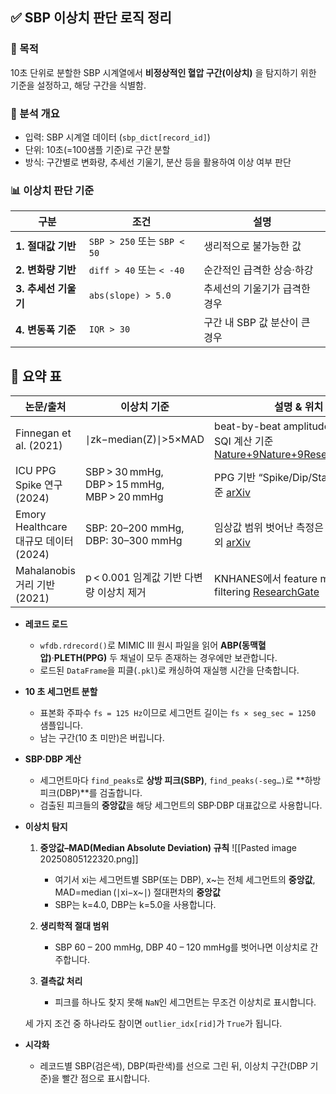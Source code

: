 ## ✅ SBP 이상치 판단 로직 정리

### 📌 목적

10초 단위로 분할한 SBP 시계열에서 **비정상적인 혈압 구간(이상치)** 을 탐지하기 위한 기준을 설정하고, 해당 구간을 식별함.

### 🧩 분석 개요

- 입력: SBP 시계열 데이터 (`sbp_dict[record_id]`)
- 단위: 10초(=100샘플 기준)로 구간 분할
- 방식: 구간별로 변화량, 추세선 기울기, 분산 등을 활용하여 이상 여부 판단

### 📊 이상치 판단 기준

|구분|조건|설명|
|---|---|---|
|**1. 절대값 기반**|`SBP > 250` 또는 `SBP < 50`|생리적으로 불가능한 값|
|**2. 변화량 기반**|`diff > 40` 또는 `< -40`|순간적인 급격한 상승·하강|
|**3. 추세선 기울기**|`abs(slope) > 5.0`|추세선의 기울기가 급격한 경우|
|**4. 변동폭 기준**|`IQR > 30`|구간 내 SBP 값 분산이 큰 경우|

## 📝 요약 표

| 논문/출처                           | 이상치 기준                                      | 설명 & 위치                                                                                                                                                                                                                                        |
| ------------------------------- | ------------------------------------------- | ---------------------------------------------------------------------------------------------------------------------------------------------------------------------------------------------------------------------------------------------- |
| Finnegan et al. (2021)          | ∣zk−median(Z)∣>5×MAD                        | beat-by-beat amplitude outlier 및 SQI 계산 기준 [Nature+9Nature+9ResearchGate+9](https://www.nature.com/articles/s41598-021-01358-4?utm_source=chatgpt.com)                                                                                         |
| ICU PPG Spike 연구 (2024)         | SBP > 30 mmHg, DBP > 15 mmHg, MBP > 20 mmHg | PPG 기반 “Spike/Dip/Stable” 분류 기준 [arXiv](https://arxiv.org/abs/2407.03274?utm_source=chatgpt.com)                                                                                                                                               |
| Emory Healthcare 대규모 데이터 (2024) | SBP: 20–200 mmHg, DBP: 30–300 mmHg          | 임상값 범위 벗어난 측정은 이상치로 제외 [arXiv](https://arxiv.org/html/2402.01598v3?utm_source=chatgpt.com)                                                                                                                                                     |
| Mahalanobis 거리 기반 (2021)        | p < 0.001 임계값 기반 다변량 이상치 제거                 | KNHANES에서 feature multivariate filtering [ResearchGate](https://www.researchgate.net/publication/355869942_Mahalanobis_Distance_Based_Multivariate_Outlier_Detection_to_Improve_Performance_of_Hypertension_Prediction?utm_source=chatgpt.com) |


- **레코드 로드**
    
    - `wfdb.rdrecord()`로 MIMIC III 원시 파일을 읽어 **ABP(동맥혈압)**·**PLETH(PPG)** 두 채널이 모두 존재하는 경우에만 보관합니다.
    - 로드된 `DataFrame`을 피클(`.pkl`)로 캐싱하여 재실행 시간을 단축합니다.

- **10 초 세그먼트 분할**
    
    - 표본화 주파수 `fs = 125 Hz`이므로 세그먼트 길이는 `fs × seg_sec = 1250` 샘플입니다.
    - 남는 구간(10 초 미만)은 버립니다.

- **SBP·DBP 계산**
    
    - 세그먼트마다 `find_peaks`로 **상방 피크(SBP)**, `find_peaks(-seg…)`로 **하방 피크(DBP)**를 검출합니다.
    - 검출된 피크들의 **중앙값**을 해당 세그먼트의 SBP·DBP 대표값으로 사용합니다.

- **이상치 탐지**
    
    1. **중앙값–MAD(Median Absolute Deviation) 규칙**
        ![[Pasted image 20250805122320.png]]
        - 여기서 xi​는 세그먼트별 SBP(또는 DBP), x~는 전체 세그먼트의 **중앙값**, 
		 MAD=median⁡ ⁣(∣xi−x~∣) 절대편차의 **중앙값**
        - SBP는 k=4.0, DBP는 k=5.0을 사용합니다.

    2. **생리학적 절대 범위**
        - SBP 60 – 200 mmHg, DBP 40 – 120 mmHg를 벗어나면 이상치로 간주합니다.

    3. **결측값 처리**
        
        - 피크를 하나도 찾지 못해 `NaN`인 세그먼트는 무조건 이상치로 표시합니다.

    세 가지 조건 중 하나라도 참이면 `outlier_idx[rid]`가 `True`가 됩니다.

- **시각화**

    - 레코드별 SBP(검은색), DBP(파란색)를 선으로 그린 뒤, 이상치 구간(DBP 기준)을 빨간 점으로 표시합니다.